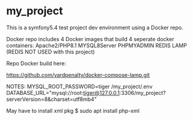 # my_project
This is a symfony5.4 test project dev environment using a Docker repo.

Docker repo includes 4 Docker images that build 4 seperate docker containers:
Apache2/PHP8.1 
MYSQL8Server 
PHPMYADMIN
REDIS LAMP (REDIS NOT USED with this project)

Repo Docker build here:

https://github.com/yardpenalty/docker-compose-lamp.git

NOTES: 
MYSQL_ROOT_PASSWORD=tiger
/my_project/.env 
DATABASE_URL="mysql://root:tiger@127.0.0.1:3306/my_project?serverVersion=8&charset=utf8mb4"

May have to install xml pkg
   $ sudo apt install php-xml


